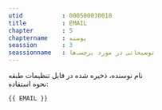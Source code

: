 ```yaml
---
utid           : 000500030018
title          : EMAIL
chapter        : 5
chaptername    : پوسته
seassion       : 3
seassionname   : توضیحاتی در مورد برچسب‌ها
---
```



<p>نام نوسنده، ذخیره شده در فایل تنظیمات طبقه <br />
نحوه‌ استفاده:</p>

<pre><code>{{ EMAIL }}
</code></pre>


